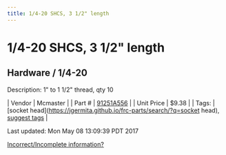 ```yaml
---
title: 1/4-20 SHCS, 3 1/2" length
---
```


# 1/4-20 SHCS, 3 1/2" length
## Hardware / 1/4-20
Description: 	1" to 1 1/2" thread, qty 10 

| Vendor | Mcmaster | 
| Part # | [91251A556](https://www.mcmaster.com/#91251A556) | 
| Unit Price | $9.38 | 
| Tags: | [socket head](https://jgermita.github.io/frc-parts/search/?q=socket head), [suggest tags](https://docs.google.com/forms/d/e/1FAIpQLSeWyY8v3RgOty-MyWmh9U0iivNYN_molChYyS-0U-o-kOAv_g/viewform) | 

Last updated: Mon May 08 13:09:39 PDT 2017

 [Incorrect/Incomplete information?](https://docs.google.com/forms/d/e/1FAIpQLSeWyY8v3RgOty-MyWmh9U0iivNYN_molChYyS-0U-o-kOAv_g/viewform)
